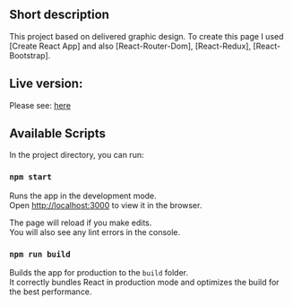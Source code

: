 ## Short description

This project based on delivered graphic design.
To create this page I used [Create React App] and also [React-Router-Dom], [React-Redux], [React-Bootstrap].

## Live version:

Please see: [here](https://krzychu700.github.io/React-Shop#/1/name/desc)

## Available Scripts

In the project directory, you can run:

### `npm start`

Runs the app in the development mode.<br>
Open [http://localhost:3000](http://localhost:3000) to view it in the browser.

The page will reload if you make edits.<br>
You will also see any lint errors in the console.

### `npm run build`

Builds the app for production to the `build` folder.<br>
It correctly bundles React in production mode and optimizes the build for the best performance.
